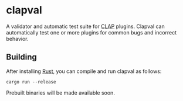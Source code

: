 # clapval

A validator and automatic test suite for [CLAP](https://github.com/free-audio/clap) plugins. Clapval can automatically test one or more plugins for common bugs and incorrect behavior.

<!-- TODO: More usage instructions -->

## Building

After installing [Rust](https://rustup.rs/), you can compile and run clapval as follows:

```shell
cargo run --release
```

<!-- TODO: Do this -->

Prebuilt binaries will be made available soon.
